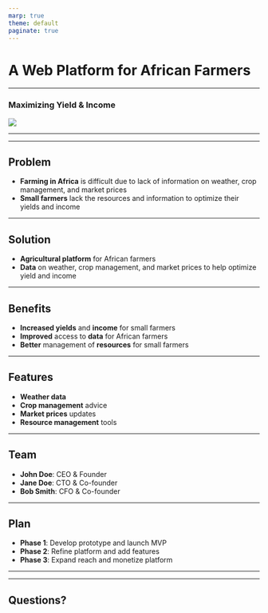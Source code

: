 ```yaml
---
marp: true
theme: default
paginate: true
---
```

# A Web Platform for African Farmers

---
### Maximizing Yield & Income

![](https://images.unsplash.com/photo-1523500524545-edc9defbbf7d?ixlib=rb-1.2.1&ixid=eyJhcHBfaWQiOjEyMDd9&auto=format&fit=crop&w=1350&q=80)

---

---
## Problem

- **Farming in Africa** is difficult due to lack of information on weather, crop management, and market prices
- **Small farmers** lack the resources and information to optimize their yields and income

---
## Solution

- **Agricultural platform** for African farmers
- **Data** on weather, crop management, and market prices to help optimize yield and income

---
## Benefits

- **Increased yields** and **income** for small farmers
- **Improved** access to **data** for African farmers
- **Better** management of **resources** for small farmers

---
## Features

- **Weather data**
- **Crop management** advice
- **Market prices** updates
- **Resource management** tools

---
## Team

- **John Doe**: CEO & Founder
- **Jane Doe**: CTO & Co-founder
- **Bob Smith**: CFO & Co-founder

---
## Plan

- **Phase 1**: Develop prototype and launch MVP
- **Phase 2**: Refine platform and add features
- **Phase 3**: Expand reach and monetize platform

---

---
## Questions?
  
